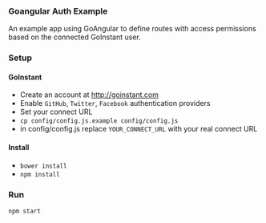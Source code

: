 ### Goangular Auth Example

An example app using GoAngular to define routes with access permissions based on the connected GoInstant user.

### Setup

#### GoInstant

- Create an account at http://goinstant.com
- Enable `GitHub`, `Twitter`, `Facebook` authentication providers
- Set your connect URL
 - `cp config/config.js.example config/config.js`
 - in config/config.js replace `YOUR_CONNECT_URL` with your real connect URL

#### Install

- `bower install`
- `npm install`

### Run

`npm start`
